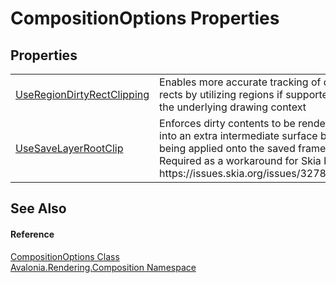 # CompositionOptions Properties




## Properties
<table>
<tr>
<td><a href="P_Avalonia_Rendering_Composition_CompositionOptions_UseRegionDirtyRectClipping">UseRegionDirtyRectClipping</a></td>
<td>Enables more accurate tracking of dirty rects by utilizing regions if supported by the underlying drawing context</td>
</tr>
<tr>
<td><a href="P_Avalonia_Rendering_Composition_CompositionOptions_UseSaveLayerRootClip">UseSaveLayerRootClip</a></td>
<td>Enforces dirty contents to be rendered into an extra intermediate surface before being applied onto the saved frame. Required as a workaround for Skia bug https://issues.skia.org/issues/327877721</td>
</tr>
</table>

## See Also


#### Reference
<a href="T_Avalonia_Rendering_Composition_CompositionOptions">CompositionOptions Class</a>  
<a href="N_Avalonia_Rendering_Composition">Avalonia.Rendering.Composition Namespace</a>  
